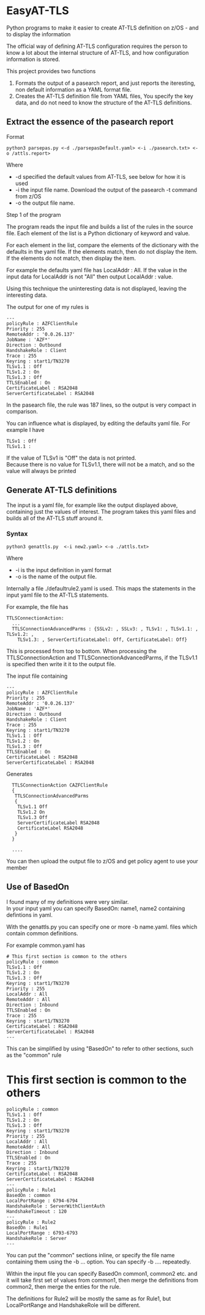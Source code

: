 # EasyAT-TLS
Python programs to make it easier to create AT-TLS definition on z/OS - and to display the information

The official way of defining AT-TLS configuration requires the person to know a lot about the internal structure
of AT-TLS, and how configuration information is stored.

This project provides two functions

1. Formats the output of a pasearch report, and just reports the iteresting, non default information as a YAML format file.
1. Creates the AT-TLS definition file from YAML files, You specify the key data, and do not need to know the structure of the AT-TLS definitions.

## Extract the essence of the pasearch report 
Format

```
python3 parsepas.py <-d ./parsepasDefault.yaml> <-i ./pasearch.txt> <-o /attls.report>
```

Where 

- -d specified the default values from AT-TLS, see below for how it is used
- -i the input file name.  Download the output of the pasearch -t command from z/OS
- -o the output file name.


Step 1 of the program

The program reads the input file and builds a list of the rules in the source file.   Each element of the list is a Python dictionary of keyword and value.

For each element in the list, compare the elements of the dictionary with the defaults in the yaml file.  If the elements match, then do not display the item.  If the elements do not match, then display the item.

For example the defaults yaml file has LocalAddr : All.   If the value in the input data for LocalAddr is not "All" then output LocalAddr : value.

Using this technique the uninteresting data is not displayed, leaving the interesting data.

The output for one of my rules is
```
---
policyRule : AZFClientRule
Priority : 255
RemoteAddr : '0.0.26.137'
JobName : 'AZF*'
Direction : Outbound
HandshakeRole : Client
Trace : 255
Keyring : start1/TN3270
TLSv1.1 : Off
TLSv1.2 : On
TLSv1.3 : Off
TTLSEnabled : On
CertificateLabel : RSA2048
ServerCertificateLabel : RSA2048

```

In the pasearch file, the rule was 187 lines, so the output is very compact in comparison.

You can influence what is displayed, by editing the defaults yaml file.  For example I have
```
TLSv1 : Off
TLSv1.1 : 
```

If the value of TLSv1 is "Off" the data is not printed.   
Because there is no value for TLSv1.1, there will not be a match, and so the value will always be printed


## Generate AT-TLS definitions

The input is a yaml file, for example like the output displayed above, containing just the values of interest.
The program takes this yaml files and builds all of the AT-TLS stuff around it.

### Syntax

```
python3 genattls.py  <-i new2.yaml> <-o ./attls.txt>
```

Where

- -i is the input definition in yaml format
- -o is the name of the output file.

Internally a file ./defaultrule2.yaml is used.  This maps the statements in the input yaml file to the AT-TLS statements.

For example, the file has
```
TTLSConnectionAction:
  ...
  TTLSConnectionAdvancedParms : {SSLv2: , SSLv3: , TLSv1: , TLSv1.1: , TLSv1.2: ,
    TLSv1.3: , ServerCertificateLabel: Off, CertificateLabel: Off}
```

This is processed from top to bottom.
When processing the TTLSConnectionAction and TTLSConnectionAdvancedParms, if the TLSv1.1 is specified 
then write it it to the output file.

The input file containing

```
---
policyRule : AZFClientRule
Priority : 255
RemoteAddr : '0.0.26.137'
JobName : 'AZF*'
Direction : Outbound
HandshakeRole : Client
Trace : 255
Keyring : start1/TN3270
TLSv1.1 : Off
TLSv1.2 : On
TLSv1.3 : Off
TTLSEnabled : On
CertificateLabel : RSA2048
ServerCertificateLabel : RSA2048

```

Generates

```
  TTLSConnectionAction CAZFClientRule
  {
   TTLSConnectionAdvancedParms
   {
    TLSv1.1 Off
    TLSv1.2 On
    TLSv1.3 Off
    ServerCertificateLabel RSA2048
    CertificateLabel RSA2048
   }
  }

  ....

```

You can then upload the output file to z/OS and get policy agent to use your member

## Use of BasedOn

I found many of my definitions were very similar.  
In your input yaml you can specify BasedOn: name1, name2 containing defintions in yaml.

With the genattls.py you can specify one or more -b name.yaml. files which contain common definitions.  

For example  common.yaml has
```
# This first section is common to the others
policyRule : common
TLSv1.1 : Off
TLSv1.2 : On
TLSv1.3 : Off
Keyring : start1/TN3270
Priority : 255
LocalAddr : All
RemoteAddr : All
Direction : Inbound
TTLSEnabled : On
Trace : 255
Keyring : start1/TN3270
CertificateLabel : RSA2048
ServerCertificateLabel : RSA2048
---
```

This can be simplified by using "BasedOn" to refer to other sections, such as the "common" rule


# This first section is common to the others

```
policyRule : common
TLSv1.1 : Off
TLSv1.2 : On
TLSv1.3 : Off
Keyring : start1/TN3270
Priority : 255
LocalAddr : All
RemoteAddr : All
Direction : Inbound
TTLSEnabled : On
Trace : 255
Keyring : start1/TN3270
CertificateLabel : RSA2048
ServerCertificateLabel : RSA2048
---
policyRule : Rule1
BasedOn : common
LocalPortRange : 6794-6794
HandshakeRole : ServerWithClientAuth
HandshakeTimeout : 120
---
policyRule : Rule2
BasedOn : Rule1
LocalPortRange : 6793-6793
HandshakeRole : Server
---
```

You can put the "common" sections inline, or specify the file name containing them using the -b ... option.   You can specify -b .... repeatedly.

Within the input file you can specify BasedOn common1, common2 etc. and it will take first set of values from common1, then merge the definitions from common2, then merge the enties for the rule.

The definitions for Rule2 will be mostly the same as for Rule1, but LocalPortRange and HandshakeRole will be different.

